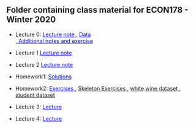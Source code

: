 ## Folder containing class material for ECON178 - Winter 2020



-  Lecture 0: <a href = 'https://github.com/dviviano/ECON178_TA/blob/master/TA_lectures/Lecture0.ipynb' style="color:blue"> Lecture note </a>, <a href = 'https://raw.githubusercontent.com/dviviano/ECON178_TA/master/data/forestfires.csv' style="color:blue"> Data </a> <br>,<a href = 'https://github.com/dviviano/ECON178_TA/blob/master/TA_lectures/Lecture%200%20-%20Additional%20Notes%20and%20Exercises.ipynb' style="color:blue"> Additional notes and exercise </a>

- Lecture 1 <a href = 'https://github.com/dviviano/ECON178_TA/blob/master/TA_lectures/Lec1.ipynb' style="color:blue"> Lecture note </a>

- Lecture 2 <a href = https://github.com/dviviano/ECON178_TA/blob/master/TA_lectures/Lecture2.ipynb style="color:blue"> Lecture note </a>

- Homework1: <a href = 'https://github.com/dviviano/ECON178_TA/blob/master/TA_lectures/Solutions%20PS1.ipynb' style="color:blue"> Solutions </a>

- Homework2:  <a href = 'https://github.com/dviviano/ECON178_TA/blob/master/TA_lectures/Lec2%20-%20Additional%20Exercises.ipynb' style="color:blue"> Exercises </a>, <a href = https://github.com/dviviano/ECON178_TA/blob/master/TA_lectures/additional_programs/skeleton_HW2.R> Skeleton Exercises </a>,  <a href = https://github.com/dviviano/ECON178_TA/blob/master/data/wine-white.txt> white wine dataset </a>, <a href = https://github.com/dviviano/ECON178_TA/blob/master/data/student.matG.txt> student dataset </a>


- Lecture 3:  <a href = 'https://github.com/dviviano/ECON178_TA/blob/master/TA_lectures/Lecture3.ipynb' style="color:blue"> Lecture </a>

- Lecture 4:  <a href = 'https://github.com/dviviano/ECON178_TA/blob/master/TA_lectures/Lectur4.ipynb' style="color:blue"> Lecture </a>


